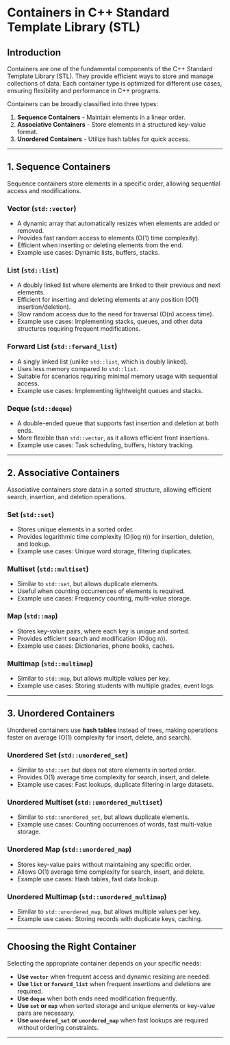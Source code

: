 # Containers in C++ Standard Template Library (STL)

## Introduction
Containers are one of the fundamental components of the C++ Standard Template Library (STL). They provide efficient ways to store and manage collections of data. Each container type is optimized for different use cases, ensuring flexibility and performance in C++ programs.

Containers can be broadly classified into three types:
1. **Sequence Containers** - Maintain elements in a linear order.
2. **Associative Containers** - Store elements in a structured key-value format.
3. **Unordered Containers** - Utilize hash tables for quick access.

---

## 1. Sequence Containers
Sequence containers store elements in a specific order, allowing sequential access and modifications.

### **Vector** (`std::vector`)
- A dynamic array that automatically resizes when elements are added or removed.
- Provides fast random access to elements (O(1) time complexity).
- Efficient when inserting or deleting elements from the end.
- Example use cases: Dynamic lists, buffers, stacks.

### **List** (`std::list`)
- A doubly linked list where elements are linked to their previous and next elements.
- Efficient for inserting and deleting elements at any position (O(1) insertion/deletion).
- Slow random access due to the need for traversal (O(n) access time).
- Example use cases: Implementing stacks, queues, and other data structures requiring frequent modifications.

### **Forward List** (`std::forward_list`)
- A singly linked list (unlike `std::list`, which is doubly linked).
- Uses less memory compared to `std::list`.
- Suitable for scenarios requiring minimal memory usage with sequential access.
- Example use cases: Implementing lightweight queues and stacks.

### **Deque** (`std::deque`)
- A double-ended queue that supports fast insertion and deletion at both ends.
- More flexible than `std::vector`, as it allows efficient front insertions.
- Example use cases: Task scheduling, buffers, history tracking.

---

## 2. Associative Containers
Associative containers store data in a sorted structure, allowing efficient search, insertion, and deletion operations.

### **Set** (`std::set`)
- Stores unique elements in a sorted order.
- Provides logarithmic time complexity (O(log n)) for insertion, deletion, and lookup.
- Example use cases: Unique word storage, filtering duplicates.

### **Multiset** (`std::multiset`)
- Similar to `std::set`, but allows duplicate elements.
- Useful when counting occurrences of elements is required.
- Example use cases: Frequency counting, multi-value storage.

### **Map** (`std::map`)
- Stores key-value pairs, where each key is unique and sorted.
- Provides efficient search and modification (O(log n)).
- Example use cases: Dictionaries, phone books, caches.

### **Multimap** (`std::multimap`)
- Similar to `std::map`, but allows multiple values per key.
- Example use cases: Storing students with multiple grades, event logs.

---

## 3. Unordered Containers
Unordered containers use **hash tables** instead of trees, making operations faster on average (O(1) complexity for insert, delete, and search).

### **Unordered Set** (`std::unordered_set`)
- Similar to `std::set` but does not store elements in sorted order.
- Provides O(1) average time complexity for search, insert, and delete.
- Example use cases: Fast lookups, duplicate filtering in large datasets.

### **Unordered Multiset** (`std::unordered_multiset`)
- Similar to `std::unordered_set`, but allows duplicate elements.
- Example use cases: Counting occurrences of words, fast multi-value storage.

### **Unordered Map** (`std::unordered_map`)
- Stores key-value pairs without maintaining any specific order.
- Allows O(1) average time complexity for search, insert, and delete.
- Example use cases: Hash tables, fast data lookup.

### **Unordered Multimap** (`std::unordered_multimap`)
- Similar to `std::unordered_map`, but allows multiple values per key.
- Example use cases: Storing records with duplicate keys, caching.

---

## Choosing the Right Container
Selecting the appropriate container depends on your specific needs:
- **Use `vector`** when frequent access and dynamic resizing are needed.
- **Use `list` or `forward_list`** when frequent insertions and deletions are required.
- **Use `deque`** when both ends need modification frequently.
- **Use `set` or `map`** when sorted storage and unique elements or key-value pairs are necessary.
- **Use `unordered_set` or `unordered_map`** when fast lookups are required without ordering constraints.

---
